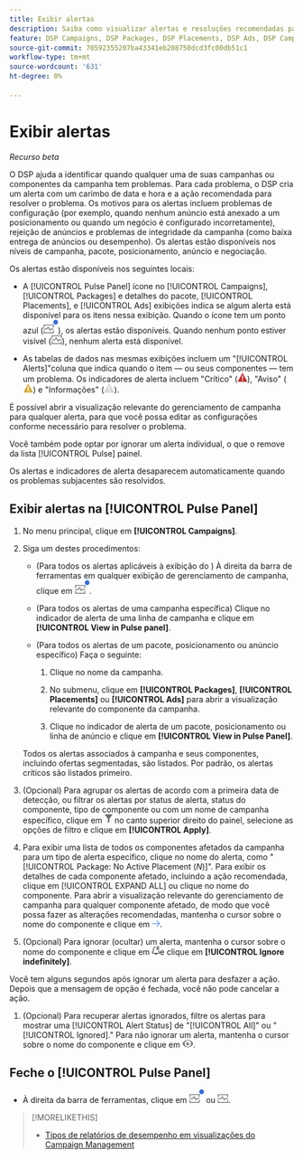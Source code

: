 ```yaml
---
title: Exibir alertas
description: Saiba como visualizar alertas e resoluções recomendadas para suas campanhas e componentes da campanha.
feature: DSP Campaigns, DSP Packages, DSP Placements, DSP Ads, DSP Campaign Data Views
source-git-commit: 70592355207ba43341eb208750dcd3fc00db51c1
workflow-type: tm+mt
source-wordcount: '631'
ht-degree: 0%

---
```


# Exibir alertas

*Recurso beta*

O DSP ajuda a identificar quando qualquer uma de suas campanhas ou componentes da campanha tem problemas. Para cada problema, o DSP cria um alerta com um carimbo de data e hora e a ação recomendada para resolver o problema. Os motivos para os alertas incluem problemas de configuração (por exemplo, quando nenhum anúncio está anexado a um posicionamento ou quando um negócio é configurado incorretamente), rejeição de anúncios e problemas de integridade da campanha (como baixa entrega de anúncios ou desempenho). Os alertas estão disponíveis nos níveis de campanha, pacote, posicionamento, anúncio e negociação.

Os alertas estão disponíveis nos seguintes locais:

* A [!UICONTROL Pulse Panel] ícone no [!UICONTROL Campaigns], [!UICONTROL Packages] e detalhes do pacote, [!UICONTROL Placements], e [!UICONTROL Ads] exibições indica se algum alerta está disponível para os itens nessa exibição. Quando o ícone tem um ponto azul (![Ícone Pulse Panel quando os alertas estão disponíveis](/help/dsp/assets/alerts-panel.png "Ícone Pulse Panel quando os alertas estão disponíveis")), os alertas estão disponíveis. Quando nenhum ponto estiver visível (![Ícone Pulse Panel quando nenhum alerta estiver disponível](/help/dsp/assets/alerts-panel-empty.png "Ícone Pulse Panel quando nenhum alerta estiver disponível")), nenhum alerta está disponível.

* As tabelas de dados nas mesmas exibições incluem um &quot;[!UICONTROL Alerts]&quot;coluna que indica quando o item — ou seus componentes — tem um problema. Os indicadores de alerta incluem &quot;Crítico&quot; (![Crítico](/help/dsp/assets/indicator-critical.png "Crítico")), &quot;Aviso&quot; (![Aviso](/help/dsp/assets/indicator-warning.png "Aviso")) e &quot;Informações&quot; (![Informações](/help/dsp/assets/indicator-information.png "Informações")).

É possível abrir a visualização relevante do gerenciamento de campanha para qualquer alerta, para que você possa editar as configurações conforme necessário para resolver o problema.

Você também pode optar por ignorar um alerta individual, o que o remove da lista [!UICONTROL Pulse] painel.

Os alertas e indicadores de alerta desaparecem automaticamente quando os problemas subjacentes são resolvidos.

## Exibir alertas na [!UICONTROL Pulse Panel]

1. No menu principal, clique em **[!UICONTROL Campaigns]**.

1. Siga um destes procedimentos:

   * (Para todos os alertas aplicáveis à exibição do ) À direita da barra de ferramentas em qualquer exibição de gerenciamento de campanha, clique em ![Ícone Pulse Panel quando os alertas estão disponíveis](/help/dsp/assets/alerts-panel.png "Ícone Pulse Panel quando os alertas estão disponíveis").

   * (Para todos os alertas de uma campanha específica) Clique no indicador de alerta de uma linha de campanha e clique em **[!UICONTROL View in Pulse panel]**.

   * (Para todos os alertas de um pacote, posicionamento ou anúncio específico) Faça o seguinte:

      1. Clique no nome da campanha.

      1. No submenu, clique em **[!UICONTROL Packages]**, **[!UICONTROL Placements]** ou **[!UICONTROL Ads]** para abrir a visualização relevante do componente da campanha.

      1. Clique no indicador de alerta de um pacote, posicionamento ou linha de anúncio e clique em **[!UICONTROL View in Pulse Panel]**.

   Todos os alertas associados à campanha e seus componentes, incluindo ofertas segmentadas, são listados. Por padrão, os alertas críticos são listados primeiro.

1. (Opcional) Para agrupar os alertas de acordo com a primeira data de detecção, ou filtrar os alertas por status de alerta, status do componente, tipo de componente ou com um nome de campanha específico, clique em ![Botão Filtrar](/help/dsp/assets/filter.png) no canto superior direito do painel, selecione as opções de filtro e clique em **[!UICONTROL Apply]**.

1. Para exibir uma lista de todos os componentes afetados da campanha para um tipo de alerta específico, clique no nome do alerta, como &quot;[!UICONTROL Package: No Active Placement (*N*)]&quot;. Para exibir os detalhes de cada componente afetado, incluindo a ação recomendada, clique em [!UICONTROL EXPAND ALL] ou clique no nome do componente. Para abrir a visualização relevante do gerenciamento de campanha para qualquer componente afetado, de modo que você possa fazer as alterações recomendadas, mantenha o cursor sobre o nome do componente e clique em ![Ir para exibição](/help/dsp/assets/go-to-view.png "Ir para exibição").

1. (Opcional) Para ignorar (ocultar) um alerta, mantenha o cursor sobre o nome do componente e clique em ![Ignorar](/help/dsp/assets/alert-ignore.png "Ignorar")e clique em **[!UICONTROL Ignore indefinitely]**.  <!-- **[!UICONTROL Ignore alert for three days]**, **[!UICONTROL Ignore alert until next check]**, or **[!UICONTROL Ignore indefinitely] -->

Você tem alguns segundos após ignorar um alerta para desfazer a ação. Depois que a mensagem de opção é fechada, você não pode cancelar a ação.

1. (Opcional) Para recuperar alertas ignorados, filtre os alertas para mostrar uma [!UICONTROL Alert Status] de &quot;[!UICONTROL All]&quot; ou &quot;[!UICONTROL Ignored].&quot; Para não ignorar um alerta, mantenha o cursor sobre o nome do componente e clique em ![Não ignorar](/help/dsp/assets/alert-un-ignore.png "Não ignorar").

## Feche o [!UICONTROL Pulse Panel]

* À direita da barra de ferramentas, clique em ![Ícone Pulse Panel quando os alertas estão disponíveis](/help/dsp/assets/alerts-panel.png "Ícone Pulse Panel quando os alertas estão disponíveis") ou ![Ícone Pulse Panel quando nenhum alerta estiver disponível](/help/dsp/assets/alerts-panel-empty.png "Ícone Pulse Panel quando nenhum alerta estiver disponível").

>[!MORELIKETHIS]
>
>* [Tipos de relatórios de desempenho em visualizações do Campaign Management](campaign-reports-about.md)
